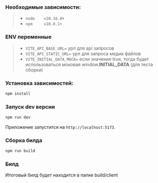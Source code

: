 ### Необходимые зависимости:

> - `node    v20.16.0+`
> - `npm     v10.8.1+`

### ENV переменные
> - `VITE_API_BASE_URL=` урл для api запросов
> - `VITE_API_STATIC_URL=` урл для запроса медиа файлов
> - `VITE_INITIAL_DATA_MOCK=` если значение true, тогда будет использоваться моковая window.__INITIAL_DATA__ (для теста сборки)

### Установка зависимостей:

```bash
npm install
```

### Запуск dev версии

```bash
npm run dev
```

Приложение запустится на `http://localhost:5173`.

### Сборка билда

```bash
npm run build
```

### Билд

Итоговый билд будет находится в папке build/client

